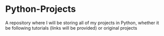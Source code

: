 # Python-Projects

A repository where I will be storing all of my projects in Python, whether it be following tutorials (links will be provided) or original projects
